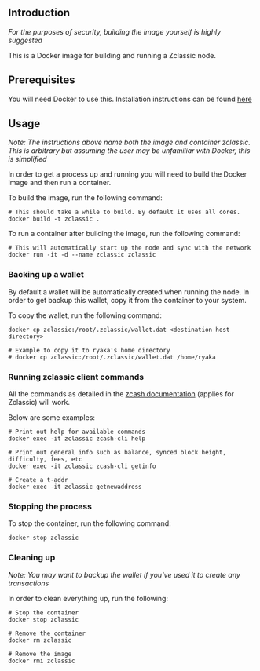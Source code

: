 ## Introduction

*For the purposes of security, building the image yourself is highly suggested*

This is a Docker image for building and running a Zclassic node.

## Prerequisites

You will need Docker to use this. Installation instructions can be found
[here](https://docs.docker.com/engine/installation/)

## Usage

*Note: The instructions above name both the image and container zclassic. This
is arbitrary but assuming the user may be unfamiliar with Docker, this is
simplified*

In order to get a process up and running you will need to build the Docker
image and then run a container.

To build the image, run the following command:
```
# This should take a while to build. By default it uses all cores.
docker build -t zclassic .
```

To run a container after building the image, run the following command:
```
# This will automatically start up the node and sync with the network
docker run -it -d --name zclassic zclassic
```

### Backing up a wallet

By default a wallet will be automatically created when running the node.
In order to get backup this wallet, copy it from the container to your system.

To copy the wallet, run the following command:
```
docker cp zclassic:/root/.zclassic/wallet.dat <destination host directory>

# Example to copy it to ryaka's home directory
# docker cp zclassic:/root/.zclassic/wallet.dat /home/ryaka
```

### Running zclassic client commands

All the commands as detailed in the [zcash documentation](https://github.com/zcash/zcash/wiki/1.0-User-Guide) (applies for Zclassic) will work.

Below are some examples:
```
# Print out help for available commands
docker exec -it zclassic zcash-cli help
```

```
# Print out general info such as balance, synced block height, difficulty, fees, etc
docker exec -it zclassic zcash-cli getinfo
```

```
# Create a t-addr
docker exec -it zclassic getnewaddress
```

### Stopping the process

To stop the container, run the following command:
```
docker stop zclassic
```

### Cleaning up

*Note: You may want to backup the wallet if you've used it to create any
transactions*

In order to clean everything up, run the following:
```
# Stop the container
docker stop zclassic

# Remove the container
docker rm zclassic

# Remove the image
docker rmi zclassic
```
